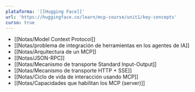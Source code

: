 ```yaml
---
plataforma: '[[Hugging Face]]'
url: 'https://huggingface.co/learn/mcp-course/unit1/key-concepts'
curso: true
---
```

- [[Notas/Model Context Protocol]]
- [[Notas/problema de integración de herramientas en los agentes de IA]]
- [[Notas/Arquitectura de un MCP]]
- [[Notas/JSON-RPC]]
- [[Notas/Mecanismo de transporte Standard Input-Output]]
- [[Notas/Mecanismo de transporte HTTP + SSE]]
- [[Notas/Ciclo de vida de interacción usando MCP]]
- [[Notas/Capacidades que habilitan los MCP (server)]]
